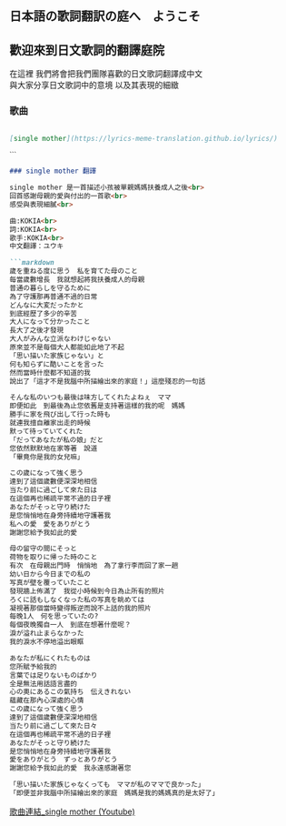 ## 日本語の歌詞翻訳の庭へ　ようこそ
## 歡迎來到日文歌詞的翻譯庭院

在這裡 我們將會把我們團隊喜歡的日文歌詞翻譯成中文<br>
與大家分享日文歌詞中的意境 以及其表現的細緻

### 歌曲

```markdown

[single mother](https://lyrics-meme-translation.github.io/lyrics/)

ˋˋˋ

### single mother 翻譯

single mother 是一首描述小孩被單親媽媽扶養成人之後<br>
回首感謝母親的愛與付出的一首歌<br>
感受與表現細膩<br>

曲:KOKIA<br>
詞:KOKIA<br>
歌手:KOKIA<br>
中文翻譯：ユウキ

```markdown
歲を重ねる度に思う　私を育てた母のこと
每當歲數增長　我就想起將我扶養成人的母親
普通の暮らしを守るために
為了守護那再普通不過的日常
どんなに大変だったかと
到底經歷了多少的辛苦
大人になって分かったこと
長大了之後才發現
大人がみんな立派なわけじゃない
原來並不是每個大人都能如此地了不起
「思い描いた家族じゃない」と
何も知らずに酷いことを言った
然而當時什麼都不知道的我
說出了「這才不是我腦中所描繪出來的家庭！」這麼殘忍的一句話

そんな私のいつも最後は味方してくれたよねぇ　ママ
即便如此　到最後為止您依舊是支持著這樣的我的呢　媽媽
勝手に家を飛び出して行った時も
就連我擅自離家出走的時候
默って待っていてくれた
「だってあなたが私の娘」だと
您依然默默地在家等著　說道
「畢竟你是我的女兒嘛」

この歲になって強く思う
達到了這個歲數便深深地相信
当たり前に過ごして來た日は
在這個再也稀疏平常不過的日子裡
あなたがそっと守り続けた
是您悄悄地在身旁持續地守護著我
私への愛　愛をありがとう
謝謝您給予我如此的愛

母の留守の間にそっと
荷物を取りに帰った時のこと
有次　在母親出門時　悄悄地　為了拿行李而回了家一趟
幼い日から今日までの私の
写真が壁を覆っていたこと
發現牆上佈滿了　我從小時候到今日為止所有的照片
ろくに話もしなくなった私の写真を眺めては
凝視著那個當時變得叛逆而說不上話的我的照片
每晚1人　何を思っていたの?
每個夜晚獨自一人　到底在想著什麼呢？
淚が溢れ止まらなかった
我的淚水不停地溢出眼眶

あなたが私にくれたものは
您所賦予給我的
言葉では足りないものばかり
全是無法用話語言盡的
心の奧にあるこの氣持ち　伝えきれない
蘊藏在那內心深處的心情
この歲になって強く思う
達到了這個歲數便深深地相信
当たり前に過ごして來た日々
在這個再也稀疏平常不過的日子裡
あなたがそっと守り続けた
是您悄悄地在身旁持續地守護著我
愛をありがとう　ずっとありがとう
謝謝您給予我如此的愛　我永遠感謝著您

「思い描いた家族じゃなくっても　ママが私のママで良かった」
「即便並非我腦中所描繪出來的家庭　媽媽是我的媽媽真的是太好了」
```
[歌曲連結_single mother (Youtube)](https://www.youtube.com/watch?v=TG97A4H8QOo)
